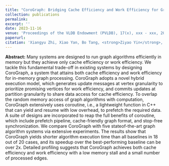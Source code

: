 ```yaml
---
title: "CoroGraph: Bridging Cache Efficiency and Work Efficiency for Graph Algorithm Execution"
collection: publications
permalink: 
excerpt: ''
date: 2023-11-16
venue: 'Proceedings of the VLDB Endowment (PVLDB), 17(x), xxx - xxx, 2024. (Ready to be published)'
paperurl: 
citation: 'Xiangyu Zhi, Xiao Yan, Bo Tang, <strong>Ziyao Yin</strong>, Y. Zhu, M. Zhou.'
---
```


**Abstract:** Many systems are designed to run graph algorithms efficiently in memory but they achieve only cache efficiency or work efficiency. We tackle this fundamental trade-off in existing systems by designing CoroGraph, a system that attains both cache efficiency and work efficiency for in-memory graph processing. CoroGraph adopts a novel hybrid execution model, which generates update messages at vertex granularity to prioritize promising vertices for work efficiency, and commits updates at partition granularity to share data access for cache efficiency. To overlap the random memory access of graph algorithms with computation, CoroGraph extensively uses coroutine, i.e., a lightweight function in C++ that can yield and resume with low overhead, to prefetch the required data. A suite of designs are incorporated to reap the full benefits of coroutine, which include prefetch pipeline, cache-friendly graph format, and stop-free synchronization. We compare CoroGraph with five stateof-the-art graph algorithm systems via extensive experiments. The results show that CoroGraph yields shorter algorithm execution time than all baselines in 18 out of 20 cases, and its speedup over the best-performing baseline can be over 2x. Detailed profiling suggests that CoroGraph achieves both cache efficiency and work efficiency with a low memory stall and a small number of processed edges.